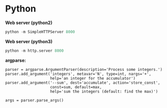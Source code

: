 # Python

**Web server (python2)**
```python
python -m SimpleHTTPServer 8000
```

**Web server (python3)**
```python
python -m http.server 8000
```

**argparse:**
```
parser = argparse.ArgumentParser(description='Process some integers.')
parser.add_argument('integers', metavar='N', type=int, nargs='+',
                    help='an integer for the accumulator')
parser.add_argument('--sum', dest='accumulate', action='store_const',
                    const=sum, default=max,
                    help='sum the integers (default: find the max)')

args = parser.parse_args()
```
